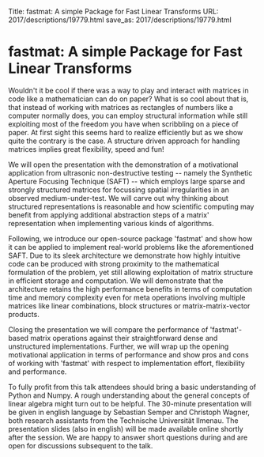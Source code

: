 Title: fastmat: A simple Package for Fast Linear Transforms
URL: 2017/descriptions/19779.html
save_as: 2017/descriptions/19779.html

# fastmat: A simple Package for Fast Linear Transforms

Wouldn't it be cool if there was a way to play and interact with matrices in code like a mathematician can do on paper? What is so cool about that is, that instead of working with matrices as rectangles of numbers like a computer normally does, you can employ structural information while still exploiting most of the freedom you have when scribbling on a piece of paper. At first sight this seems hard to realize efficiently but as we show quite the contrary is the case. A structure driven approach for handling matrices implies great flexibility, speed and fun!

We will open the presentation with the demonstration of a motivational application from ultrasonic non-destructive testing -- namely the Synthetic Aperture Focusing Technique (SAFT) -- which employs large sparse and strongly structured matrices for focussing spatial irregularities in an observed medium-under-test. We will carve out why thinking about structured representations is reasonable and how scientific computing may benefit from applying additional abstraction steps of a matrix' representation when implementing various kinds of algorithms.

Following, we introduce our open-source package 'fastmat' and show how it can be applied to implement real-world problems like the aforementioned SAFT. Due to its sleek architecture we demonstrate how highly intuitive code can be produced with strong proximity to the mathematical formulation of the problem, yet still allowing exploitation of matrix structure in efficient storage and computation. We will demonstrate that the architecture retains the high performance benefits in terms of computation time and memory complexity even for meta operations involving multiple matrices like linear combinations, block structures or matrix-matrix-vector products.

Closing the presentation we will compare the performance of 'fastmat'-based matrix operations against their straightforward dense and unstructured implementations. Further, we will wrap up the opening motivational application in terms of performance and show pros and cons of working with 'fastmat' with respect to implementation effort, flexibility and performance.

To fully profit from this talk attendees should bring a basic understanding of Python and Numpy. A rough understanding about the general concepts of linear algebra might turn out to be helpful. The 30-minute presentation will be given in english language by Sebastian Semper and Christoph Wagner, both research assistants from the Technische Universität Ilmenau. The presentation slides (also in english) will be made available online shortly after the session. We are happy to answer short questions during and are open for discussions subsequent to the talk.
